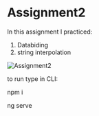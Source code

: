 # Assignment2
In this assignment I practiced:
1. Databiding
2. string interpolation

<img src="https://res.cloudinary.com/mokaweb/image/upload/v1594068496/Udemy%20Angular%20TypeScript/assignment-2.gif" alt="Assignment2"> 

to run type in CLI: 

npm i 

ng serve